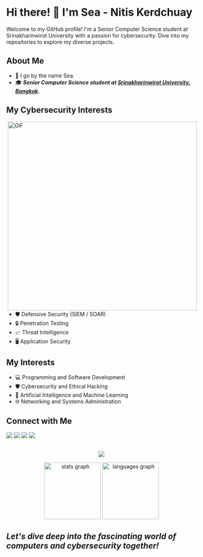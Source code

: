 # Hi there! 👋 I'm Sea - Nitis Kerdchuay
Welcome to my GitHub profile! I'm a Senior Computer Science student at Srinakharinwirot University with a passion for cybersecurity. Dive into my repositories to explore my diverse projects.
## About Me

- 🌊 I go by the name Sea.
- 🎓 __*Senior Computer Science student at <a href="https://www.swu.ac.th/"> <b>Srinakharinwirot University</b>, Bangkok</a>.*__

## My Cybersecurity Interests
<img hight="400" width="500" alt="GIF" align="right" src="https://user-images.githubusercontent.com/74038190/225813708-98b745f2-7d22-48cf-9150-083f1b00d6c9.gif" width="50%"/>

- 🛡️ Defensive Security (SIEM / SOAR)
- 🔒 Penetration Testing
- 📈 Threat Intelligence
- 🖥️ Application Security
## My Interests

- 💻 Programming and Software Development
- 🛡️ Cybersecurity and Ethical Hacking
- 🤖 Artificial Intelligence and Machine Learning
- 🌐 Networking and Systems Administration
## Connect with Me
<a target="_blank" href="mailto:nitis.kdc@gmail.com"><img src="https://img.shields.io/badge/Gmail-D14836?style=for-the-badge&logo=gmail&logoColor=white" /></a>
<a target="_blank" href="https://www.linkedin.com/in/nitis-kerdchuay-725b8a28a/"><img src="https://img.shields.io/badge/LinkedIn-0077B5?style=for-the-badge&logo=linkedin&logoColor=white" /></a>
<a target="_blank" href="https://www.kaggle.com/nitiskerdchuay"><img src="https://img.shields.io/badge/Kaggle-20BEFF?style=for-the-badge&logo=Kaggle&logoColor=white" /></a>
<a target="_blank" href="https://www.instagram.com/sea_crazyy/"><img src="https://img.shields.io/badge/Instagram-%23E4405F.svg?style=for-the-badge&logo=Instagram&logoColor=white" /></a>

<p align="center"><br>
  <a href="https://skillicons.dev">
    <img src="https://skillicons.dev/icons?i=java,python,html,css,js,php,unity,c#,linux" />
  </a>
</p>
<div align="center">
<img src="https://github-readme-stats.vercel.app/api?username=seazabuky&hide_title=false&hide_rank=false&show_icons=true&include_all_commits=true&count_private=true&disable_animations=false&theme=dracula&locale=en&hide_border=true&order=1&bg_color=00000000" height="150" alt="stats graph" />
<img src="https://github-readme-stats.vercel.app/api/top-langs?username=seazabuky&locale=en&hide_title=false&layout=compact&card_width=320&langs_count=5&theme=dracula&hide_border=true&order=2&bg_color=00000000&hide=jupyter%20notebook" height="150" alt="languages graph" />
</div>


## ***Let's dive deep into the fascinating world of computers and cybersecurity together!***
